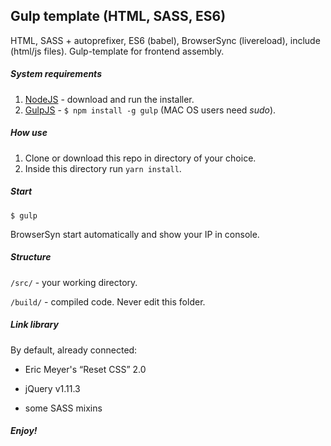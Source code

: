 Gulp template (HTML, SASS, ES6)
----
HTML, SASS + autoprefixer, ES6 (babel), BrowserSync (livereload), include (html/js files).
Gulp-template for frontend assembly.

##### System requirements
1. [NodeJS](http://nodejs.org) - download and run the installer.
2. [GulpJS](http://gulpjs.com/) - `$ npm install -g gulp` (MAC OS users need _sudo_).

##### How use
1. Clone or download this repo in directory of your choice.
2. Inside this directory run `yarn install`.

##### Start
```shell
$ gulp
```

BrowserSyn start automatically and show your IP in console.

##### Structure
`/src/` - your working directory.

`/build/` - compiled code. Never edit this folder.

##### Link library
By default, already connected:

- Eric Meyer's “Reset CSS” 2.0

- jQuery v1.11.3

- some SASS mixins

##### Enjoy!
